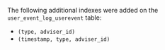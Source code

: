 The following additional indexes were added on the `user_event_log_userevent` table:

- `(type, adviser_id)`
- `(timestamp, type, adviser_id)`
